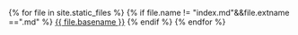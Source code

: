 {% for file in site.static_files %}
{% if file.name != "index.md"&&file.extname ==".md" %}
[{{ file.basename }}]({{site.baseurl}}/{{file.basename}}.html)
{% endif %}
{% endfor %}
